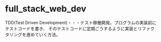 # full_stack_web_dev



TDD(Test Driven Development)・・・テスト稼働開発。プログラムの実装前にテストコードを書き、
そのテストコードに定期ごうするように実装とリファクタリングを進めていく方法。